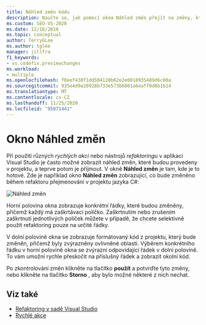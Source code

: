 ```yaml
---
title: Náhled změn kódu
description: Naučte se, jak pomocí okna Náhled změn přejít na změny, které se mají udělat v projektu, než je přijmete.
ms.custom: SEO-VS-2020
ms.date: 12/16/2016
ms.topic: conceptual
author: TerryGLee
ms.author: tglee
manager: jillfra
f1_keywords:
- vs.codefix.previewchanges
ms.workload:
- multiple
ms.openlocfilehash: f8eef438f1dd504120b62e2e0018935489d6c80a
ms.sourcegitcommit: 935e4d9a20928b733e573b6801a6eaff0d0b1b14
ms.translationtype: MT
ms.contentlocale: cs-CZ
ms.lasthandoff: 11/25/2020
ms.locfileid: "95871441"
---
```

# <a name="preview-changes-window"></a>Okno Náhled změn

Při použití různých *rychlých akcí* nebo nástrojů *refaktoringu* v aplikaci Visual Studio je často možné zobrazit náhled změn, které budou provedeny v projektu, a teprve potom je přijmout. V okně **Náhled změn** je tam, kde je to hotové.  Zde je například okno **Náhled změn** zobrazující, co bude změněno během refaktoru přejmenování v projektu jazyka C#:

![Náhled změn](media/previewchanges.png)

Horní polovina okna zobrazuje konkrétní řádky, které budou změněny, přičemž každý má zaškrtávací políčko. Zaškrtnutím nebo zrušením zaškrtnutí jednotlivých políček můžete v případě, že chcete selektivně použít refaktoring pouze na určité řádky.

V dolní polovině okna se zobrazuje formátovaný kód z projektu, který bude změněn, přičemž byly zvýrazněny ovlivněné oblasti. Výběrem konkrétního řádku v horní polovině okna se zvýrazní odpovídající řádek v dolní polovině. To vám umožní rychle přeskočit na příslušný řádek a zobrazit okolní kód.

Po zkontrolování změn klikněte na tlačítko **použít** a potvrďte tyto změny, nebo klikněte na tlačítko **Storno** , aby bylo možné některé z nich nechat.

## <a name="see-also"></a>Viz také

- [Refaktoring v sadě Visual Studio](../ide/refactoring-in-visual-studio.md)
- [Rychlé akce](../ide/quick-actions.md)
